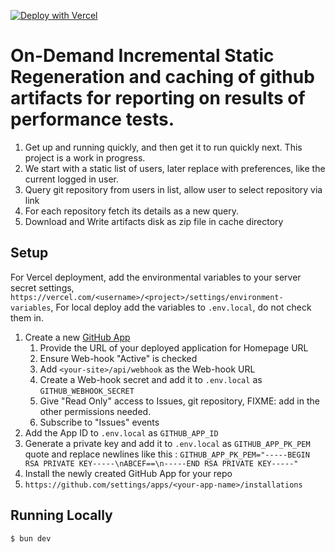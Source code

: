 [![Deploy with Vercel](https://vercel.com/button)](https://vercel.com/new/clone?repository-url=https%3A%2F%2Fgithub.com%2Fvercel%2Fon-demand-isr&env=GITHUB_WEBHOOK_SECRET,GITHUB_APP_ID,GITHUB_APP_PK_PEM&envDescription=API%20keys%20needed%20to%20connect%20to%20the%20GitHub%20Application.&envLink=https%3A%2F%2Fgithub.com%2Fvercel%2Fon-demand-isr&demo-title=On-Demand%20ISR&demo-description=Demo%20of%20on-demand%20ISR%20in%20Next.js%2012.1%20using%20GitHub%20Issues.&demo-url=https%3A%2F%2Fon-demand-isr.vercel.app)

# On-Demand Incremental Static Regeneration and caching of github artifacts for reporting on results of performance tests.

1. Get up and running quickly, and then get it to run quickly next. This project is a work in progress.
1. We start with a static list of users, later replace with preferences, like the current logged in user.
1. Query git repository from users in list, allow user to select repository via link
1. For each repository fetch its details as a new query.
1. Download and Write artifacts disk as zip file in cache directory

## Setup

For Vercel deployment, add the environmental variables to your server secret settings,
`https://vercel.com/<username>/<project>/settings/environment-variables`,
For local deploy add the variables to `.env.local`, do not check them in.

1. Create a new [GitHub App](https://github.com/settings/apps/new)
   1. Provide the URL of your deployed application for Homepage URL
   1. Ensure Web-hook "Active" is checked
   1. Add `<your-site>/api/webhook` as the Web-hook URL
   1. Create a Web-hook secret and add it to `.env.local` as `GITHUB_WEBHOOK_SECRET`
   1. Give "Read Only" access to Issues, git repository, 
   FIXME: add in the other permissions needed.
   1. Subscribe to "Issues" events
1. Add the App ID to `.env.local` as `GITHUB_APP_ID`
1. Generate a private key and add it to `.env.local` as `GITHUB_APP_PK_PEM`
quote and replace newlines like this :
```GITHUB_APP_PK_PEM="-----BEGIN RSA PRIVATE KEY-----\nABCEF==\n-----END RSA PRIVATE KEY-----"```
1. Install the newly created GitHub App for your repo
1. `https://github.com/settings/apps/<your-app-name>/installations`


## Running Locally

```bash
$ bun dev
```
